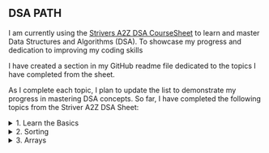## DSA PATH

I am currently using the [Strivers A2Z DSA CourseSheet](https://takeuforward.org/strivers-a2z-dsa-course/strivers-a2z-dsa-course-sheet-2/) to learn and master Data Structures and Algorithms (DSA). To showcase my progress and dedication to improving my coding skills

I have created a section in my GitHub readme file dedicated to the topics I have completed from the sheet.

As I complete each topic, I plan to update the list to demonstrate my progress in mastering DSA concepts. So far, I have completed the following topics from the Striver A2Z DSA Sheet:


<!-- <details>
  <summary>1. Learn the Basics</summary>
  <ul style="list-style-type:square">
    <li>1.2 <a href="https://github.com/anand-yv/DSA-Journey/tree/master/Patterns">Build-Up Logical Thinking (Patterns)</a> </li>
  </ul>
</details> -->

<!-- 1. Learn the Basics -->
<details>
        <summary>1. Learn the Basics</summary>
        <ul>
            <details>
                <summary>1.2 Patterns</summary>
                <table>
                    <tr>
                        <td><a href="/01_Learn The Basics/01.2 Patterns/01.py"><img
                                    src="/01_Learn The Basics/01.2 Patterns/P_01.png" alt=""></a></td>
                        <td><a href="/01_Learn The Basics/01.2 Patterns/02.py"><img
                                    src="/01_Learn The Basics/01.2 Patterns/P_02.png" alt=""></a></td>
                        <td><a href="/01_Learn The Basics/01.2 Patterns/03.py"><img
                                    src="/01_Learn The Basics/01.2 Patterns/P_03.png" alt=""></a></td>
                        <td><a href="/01_Learn The Basics/01.2 Patterns/04.py"><img
                                    src="/01_Learn The Basics/01.2 Patterns/P_04.png" alt=""></a></td>
                        <td><a href="/01_Learn The Basics/01.2 Patterns/05.py"><img
                                    src="/01_Learn The Basics/01.2 Patterns/P_05.png" alt=""></a></td>
                    </tr>
                    <tr>
                        <td><a href="/01_Learn The Basics/01.2 Patterns/06.py"><img
                                    src="/01_Learn The Basics/01.2 Patterns/P_06.png" alt=""></a></td>
                        <td><a href="/01_Learn The Basics/01.2 Patterns/07.py"><img
                                    src="/01_Learn The Basics/01.2 Patterns/P_07.png" alt=""></a></td>
                        <td><a href="/01_Learn The Basics/01.2 Patterns/08.py"><img
                                    src="/01_Learn The Basics/01.2 Patterns/P_08.png" alt=""></a></td>
                        <td><a href="/01_Learn The Basics/01.2 Patterns/09.py"><img
                                    src="/01_Learn The Basics/01.2 Patterns/P_09.png" alt=""></a></td>
                        <td><a href="/01_Learn The Basics/01.2 Patterns/10.py"><img
                                    src="/01_Learn The Basics/01.2 Patterns/P_10.png" alt=""></a></td>
                    </tr>
                    <tr>
                        <td><a href="/01_Learn The Basics/01.2 Patterns/11.py"><img
                                    src="/01_Learn The Basics/01.2 Patterns/P_11.png" alt=""></a></td>
                        <td><a href="/01_Learn The Basics/01.2 Patterns/12.py"><img
                                    src="/01_Learn The Basics/01.2 Patterns/P_12.png" alt=""></a></td>
                        <td><a href="/01_Learn The Basics/01.2 Patterns/13.py"><img
                                    src="/01_Learn The Basics/01.2 Patterns/P_13.png" alt=""></a></td>
                        <td><a href="/01_Learn The Basics/01.2 Patterns/14.py"><img
                                    src="/01_Learn The Basics/01.2 Patterns/P_14.png" alt=""></a></td>
                        <td><a href="/01_Learn The Basics/01.2 Patterns/15.py"><img
                                    src="/01_Learn The Basics/01.2 Patterns/P_15.png" alt=""></a></td>
                    </tr>
                    <tr>
                        <td><a href="/01_Learn The Basics/01.2 Patterns/16.py"><img
                                    src="/01_Learn The Basics/01.2 Patterns/P_16.png" alt=""></a></td>
                        <td><a href="/01_Learn The Basics/01.2 Patterns/17.py"><img
                                    src="/01_Learn The Basics/01.2 Patterns/P_17.png" alt=""></a></td>
                        <td><a href="/01_Learn The Basics/01.2 Patterns/18.py"><img
                                    src="/01_Learn The Basics/01.2 Patterns/P_18.png" alt=""></a></td>
                        <td><a href="/01_Learn The Basics/01.2 Patterns/19.py"><img
                                    src="/01_Learn The Basics/01.2 Patterns/P_19.png" alt=""></a></td>
                        <td><a href="/01_Learn The Basics/01.2 Patterns/20.py"><img
                                    src="/01_Learn The Basics/01.2 Patterns/P_20.png" alt=""></a></td>
                    </tr>
                    <tr>
                        <td><a href="/01_Learn The Basics/01.2 Patterns/21.py"><img
                                    src="/01_Learn The Basics/01.2 Patterns/P_21.png" alt=""></a></td>
                        <td><a href="/01_Learn The Basics/01.2 Patterns/22.py"><img
                                    src="/01_Learn The Basics/01.2 Patterns/P_22.png" alt=""></a></td>
                        <td><a href=""><img src="" alt=""></a></td>
                        <td><a href=""><img src="" alt=""></a></td>
                        <td><a href=""><img src="" alt=""></a></td>
                    </tr>
                </table>
            </details>
        </ul>
        <ul>
            <details>
                <summary>1.4 Know Basic Maths</summary>
                <ol>
                    <li><a href="/01_Learn The Basics/01.4 Know_Basic_Maths/01_count_digits.py">Count Digits</a></li>
                    <li><a href="/01_Learn The Basics/01.4 Know_Basic_Maths/02_reverse_integer.py">Reverse Integer</a></li>
                    <li><a href="/01_Learn The Basics/01.4 Know_Basic_Maths/03_check_palindrome.py">Check Pallindrom</a></li>
                    <li><a href="/01_Learn The Basics/01.4 Know_Basic_Maths/04_gcd_or_hcf.py">GCD and HCF</a></li>
                    <li><a href="/01_Learn The Basics/01.4 Know_Basic_Maths/05_armstrong_numbers.py">Armstrong Numbers</a></li>
                    <li><a href="/01_Learn The Basics/01.4 Know_Basic_Maths/06_print_all_divisors_gfg.py">Print All Divisors</a></li>
                    <li><a href="/01_Learn The Basics/01.4 Know_Basic_Maths/07_prime_numbers.py">Prime Numbers</a></li>
                </ol>
            </details>
        </ul>
        <ul>
            <details>
                <summary>1.5 Learn Basic Recursion</summary>
                <ol>
                    <li><a href="/01_Learn The Basics/01.5 Learn_Basic_Recursion/01_print_GFG_n times.py">Print GFG N times</a></li>
                    <li><a href="/01_Learn The Basics/01.5 Learn_Basic_Recursion/02_Print_1 To N Without_Loop.py">Print 1 to N</a></li>
                    <li><a href="/01_Learn The Basics/01.5 Learn_Basic_Recursion/03_print_N to 1_without loop.py">Print N to 1</a></li>
                    <li><a href="/01_Learn The Basics/01.5 Learn_Basic_Recursion/04_Sum of first N numbers.py">Sum of first numbers</a></li>
                    <li><a href="/01_Learn The Basics/01.5 Learn_Basic_Recursion/05_Factorial of N numbers.py">05_Factorial of Numbers</a></li>
                    <li><a href="/01_Learn The Basics/01.5 Learn_Basic_Recursion/06_Reverse an Array.py">Reverse an Array</a></li>
                    <li><a href="/01_Learn The Basics/01.5 Learn_Basic_Recursion/07_Fibonacci Number.py">Fibonacci Number</a></li>
                    <li><a href="/01_Learn The Basics/01.5 Learn_Basic_Recursion/07_Palindrome String.py">Pallindrome String</a></li>
                </ol>
            </details>
        </ul>
        <ul>
            <details>
                <summary>1.6 Learn Basic Hashing</summary>
                <ol>
                    <li><a href="/01_Learn The Basics/01.6 Learn Basic Hashing/01_Frequencies of Limited Range Array Elements.py">Frequencies of Limited Range Array Elements</a></li>
                    <li><a href="/01_Learn The Basics/01.6 Learn Basic Hashing/02_Top K Frequent Elements.py">Top K Frequent Elements</a></li>
                </ol>
            </details>
        </ul>
    </details>

<!-- 2. Sorting -->
<details>
        <summary>2. Sorting</summary>
        <ul>
            <details>
                <summary>2.1 Sorting 1</summary>
                <ol>
                    <li><a href="/02_Sorting/02.1 Sorting 1/01_seclection_sort.py">Selection Sort</a></li>
                    <li><a href="/02_Sorting/02.1 Sorting 1/02_bubble_sort.py">Bubble Sort</a></li>
                    <li><a href="/02_Sorting/02.1 Sorting 1/03_insetion_sort.py">Insertion Sort</a></li>
                </ol>
            </details>
        </ul>
        <ul>
            <details>
                <summary>2.2 Sorting 2</summary>
                <ol>
                    <li><a href="/02_Sorting/02.2 Sorting 2/04_merge_sort.py">Merge Sort</a></li>
                    <li><a href="/02_Sorting/02.2 Sorting 2/05_recursive_bubble_sort.py">Recursive Bubble Sort</a></li>
                    <li><a href="/02_Sorting/02.2 Sorting 2/06_recursive_insertion_sort.py">Recursive Insertion Sort</a></li>
                    <li><a href="/02_Sorting/02.2 Sorting 2/07_quick_sort.py">Quick Sort</a></li>
                </ol>
            </details>
        </ul>
</details>

<!-- 3. Array -->
<details>
    <summary>3. Arrays</summary>
    <ul>
        <details>
            <summary>Easy</summary>
            <ol>
                <li><a href="../03_Arrays/03.1 Easy/01_Largest Element in Array.py">Largest Element in Array</a></li>
                <li><a href="../03_Arrays/03.1 Easy/02_Second Largest.py">Second Largest</a></li>
                <li><a href="../03_Arrays/03.1 Easy/03_Check if array is sorted.py">Check if the array is sorted</a></li>
                <li><a href="../03_Arrays/03.1 Easy/04_Remove Duplicates from Array.py">Remove duplicates from Sorted array</a></li>
                <li><a href="../03_Arrays/03.1 Easy/05_Left Roatate Array By One Place.py">Left Rotate an array by one place</a></li>
                <li><a href="../03_Arrays/03.1 Easy/06_Left Roate By D Places.py">Left rotate an array by D places</a></li>
                <li><a href="../03_Arrays/03.1 Easy/07_Move Zeros to end.py">Move Zeros to end</a></li>
                <li><a href="../03_Arrays/03.1 Easy/08_Linear Search.py">Linear Search</a></li>
                <li><a href="../03_Arrays/03.1 Easy/09_Find the Union.py">Find the Union</a></li>
                <li><a href="../03_Arrays/03.1 Easy/10_Missing Numbers.py">Missing Number</a></li>
                <li><a href="../03_Arrays/03.1 Easy/11_Max Consecutives One.py">Max Consecutives One</a></li>
                <li><a href="../03_Arrays/03.1 Easy/12_Appear Once.py">Find the number that appears once, and the other numbers twice</a></li>
                <li><a href="../03_Arrays/03.1 Easy/13_Longest Subarray with given Sum K(Positives).py">Longest Subarray with given Sum K(Positives)</a></li>
                <li><a href="../03_Arrays/03.1 Easy/14_Longest Subarray with sum K Postives and Negatives.py">Longest Subarray with sum K Postives and Negatives</a></li>
            </ol>
        </details>
    </ul>
    <ul>
        <details>
            <summary>Medium</summary>
            <ol>
                <li><a href="../03_Arrays/03.2 Medium/01_Two Sum.py">Two Sum</a></li>
                <li><a href="../03_Arrays/03.2 Medium/02_Sort an Array 0,1,2.py">Sort an Array 0,1,2</a></li>
                <li><a href="../03_Arrays/03.2 Medium/03_Majority Element.py">Majority Element</a></li>
            </ol>
        </details>
    </ul>
</details>





<!-- Each of these topics has been covered in a step-by-step manner in the Striver A2Z DSA Sheet, and I have gained a thorough understanding of the concepts by practicing coding problems and solutions provided in the sheet. -->

<!-- I believe that learning DSA is crucial for any aspiring programmer or computer science enthusiast, and using the Striver A2Z DSA Sheet has been an excellent resource to help me achieve my goals. By showcasing my progress in my GitHub readme file, I hope to demonstrate my proficiency in DSA concepts and showcase my dedication to improving my coding skills. -->




